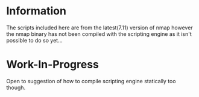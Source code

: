 # Information 

The scripts included here are from the latest(7.11) version of nmap however the nmap binary has not been compiled with the scripting engine as it isn't possible to do so yet...  

Work-In-Progress 
================  

Open to suggestion of how to compile scripting engine statically too though.
